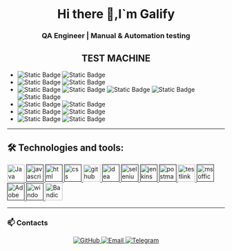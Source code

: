 <h1 align="center">Hi there 👋,I`m Galify</h1>
<h3 align="center">QA Engineer | Manual & Automation testing</h3>
<h2 align="center">TEST MACHINE</h2>
<p>
  <ul>
    <li> <img alt="Static Badge" src="https://img.shields.io/badge/Resolution-5d5d5d"> <img alt="Static Badge" src="https://img.shields.io/badge/5900%20x%201080%20px-blue">
      <li>  <img alt="Static Badge" src="https://img.shields.io/badge/%20%20%20%20%20%20%20%20OS%20%20%20%20-5d5d5d"> <img alt="Static Badge" src="https://img.shields.io/badge/windows%2011%20-white">
        <li> <img alt="Static Badge" src="https://img.shields.io/badge/Browser-5d5d5d"> <img alt="Static Badge" src="https://img.shields.io/badge/Chrome%20-fcf52a"> <img alt="Static Badge" src="https://img.shields.io/badge/Cent%20-2ad2fc"> <img alt="Static Badge" src="https://img.shields.io/badge/Edge%20-1888dd"> <img alt="Static Badge" src="https://img.shields.io/badge/Other-5d5d5d">
          <li> <img alt="Static Badge" src="https://img.shields.io/badge/CPU-5d5d5d"> <img alt="Static Badge" src="https://img.shields.io/badge/Ryzen%202600%20-dd9218">
            <li> <img alt="Static Badge" src="https://img.shields.io/badge/GPU-5d5d5d"> <img alt="Static Badge" src="https://img.shields.io/badge/RTX%202080%20-13d62d"> 
              <li><img alt="Static Badge" src="https://img.shields.io/badge/RAM-5d5d5d"> <img alt="Static Badge" src="https://img.shields.io/badge/16%203200mhz%20-424242"></li>
  </ul>

---

## 🛠 Technologies and tools:
<p align="left">
  
  <a href="https://www.java.com" target="_blank">
    <img src="[https://www.vectorlogo.zone/logos/java/java-icon.svg](https://www.vectorlogo.zone/logos/java/java-ar21~bgwhite.svg)" alt="Java" height="40"/>
  </a>
  
   <a href="" target="_blank">
    <img src="https://www.vectorlogo.zone/logos/javascript/javascript-icon.svg" alt="javascript" width="40" height="40"/>
  </a>
  
  <a href="" target="_blank">
    <img src="https://www.vectorlogo.zone/logos/w3_html5/w3_html5-icon.svg" alt="html" width="40" height="40"/>
  </a>
  
   <a href="" target="_blank">
    <img src="https://www.vectorlogo.zone/logos/w3_css/w3_css-icon~old.svg" alt="css" width="40" height="40"/>
  </a>
  
   <a href="https://github.com/galify05" target="_blank">
    <img src="https://cdn1.iconfinder.com/data/icons/apps-8/64/github-apps-platform-512.png" alt="github" width="40" height="40"/>
  </a>
  
   <a href="" target="_blank">
    <img src="https://ubuntuhandbook.org/wp-content/uploads/2017/07/intellij-idea-ue-icon.png" alt="idea" width="40" height="40"/>
  </a>
  
   <a href="" target="_blank">
    <img src="https://raw.githubusercontent.com/gilbarbara/logos/main/logos/selenium.svg" alt="selenium" width="40" height="40"/>
  </a>
  
   <a href="" target="_blank">
    <img src="https://www.vectorlogo.zone/logos/jenkins/jenkins-icon.svg" alt="jenkins" width="40" height="40"/>
  </a>
  
  <a href="" target="_blank">
    <img src="https://www.vectorlogo.zone/logos/getpostman/getpostman-icon.svg" alt="postman" width="40" height="40"/>
  </a>
  
  <a href="https://testlink.ait-tr.de/index.php" target="_blank">
    <img src="https://www.wyversolutions.co.uk/post-images/2015/11/testlink-logo.png" alt="testlink" width="40" height="40"/>
  </a>
  
  <a href="" target="_blank">
    <img src="https://i.pinimg.com/originals/8f/e8/ea/8fe8eab80e96a80d7a45eb4ee17c4bc4.png" alt="ms office" width="40" height="40"/>
  </a>
  
  <a href="" target="_blank">
    <img src="https://upload.vectorlogo.zone/logos/adobe_illustrator/images/57bdc1fd-fa3d-4a30-98b9-baaac55e3e15.svg" alt="Adobe Photoshop" width="40" height="40"/>
  </a>
  
  <a href="" target="_blank">
    <img src="https://www.vectorlogo.zone/logos/microsoft/microsoft-icon.svg" alt="windows 10/ 11" width="40" height="40"/>
  </a>
  
  <a href="https://www.bandicam.com/" target="_blank">
    <img src="https://img.icons8.com/color/600/000000/bandicam.png" alt="Bandicam" width="40" height="40"/>
  </a>
</p>

---

### 📫 Contacts
<p align="center">
  <a href="https://github.com/galify05">
    <img src="https://img.shields.io/badge/GitHub-galify05-blue?logo=github" alt="GitHub"/>
  </a>
  <a href="mailto:galify05@gmail.com">
    <img src="https://img.shields.io/badge/Email-galify05@gmail.com-red?logo=gmail" alt="Email"/>
  </a>
  <a href="https://t.me/dharmainc">
    <img src="https://img.shields.io/badge/Telegram-@Dharmainc-blue?logo=telegram" alt="Telegram"/>
  </a>
</p>

